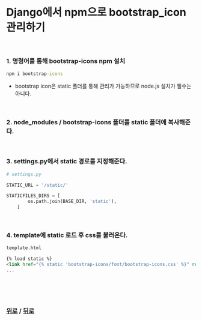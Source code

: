 # Django에서 npm으로 bootstrap_icon 관리하기

<br>

### 1. 명령어를 통해 bootstrap-icons npm 설치

```cmd
npm i bootstrap-icons
```
* bootstrap icon은 static 폴더를 통해 관리가 가능하므로 node.js 설치가 필수는 아니다.

<br>

### 2. node_modules / bootstrap-icons 폴더를 static 폴더에 복사해준다.

<br>

### 3. settings.py에서 static 경로를 지정해준다.
```python
# settings.py

STATIC_URL = '/static/'

STATICFILES_DIRS = [
        os.path.join(BASE_DIR, 'static'),
    ]
```

<br>

### 4. template에 static 로드 후 css를 불러온다.
```html
template.html

{% load static %}
<link href="{% static 'bootstrap-icons/font/bootstrap-icons.css' %}" rel="stylesheet">
...

```

<br>

<br>

<br>

### [위로](#django에서-npm으로-bootstrap_icon-관리하기) / [뒤로](/README.md/#)